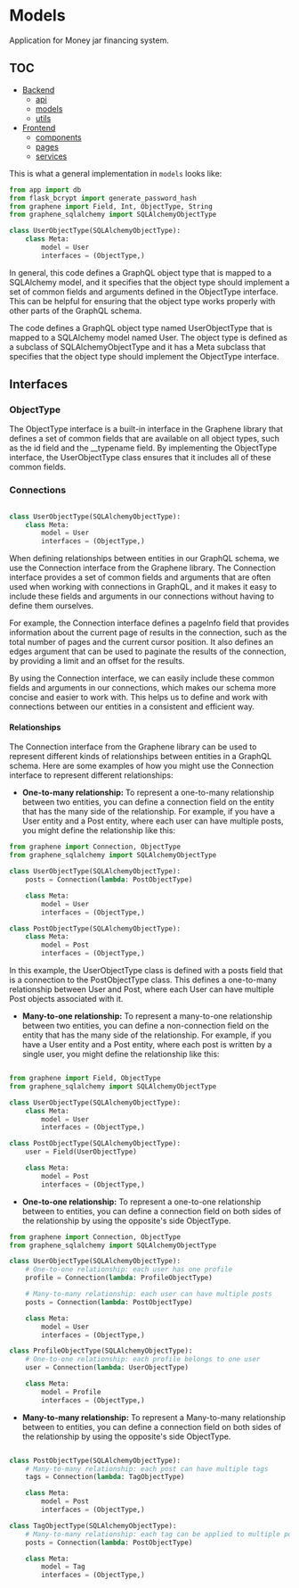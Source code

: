 # Models

Application for Money jar financing system.

## TOC

- [Backend](/backend/README.md)
    - [api](/backend/api/README.md)
    - [models](/backend/models/README.md)
    - [utils](/backend/utils/README.md) 
- [Frontend](/frontend/README.md)
    - [components](/frontend/src/components/README.md)
    - [pages](/frontend/src/pages/README.md)
    - [services](/frontend/src/services/README.md)


This is what a general implementation in `models` looks like:

```python
from app import db
from flask_bcrypt import generate_password_hash
from graphene import Field, Int, ObjectType, String
from graphene_sqlalchemy import SQLAlchemyObjectType

class UserObjectType(SQLAlchemyObjectType):
    class Meta:
        model = User
        interfaces = (ObjectType,)

```

In general, this code defines a GraphQL object type that is mapped to a SQLAlchemy model, and it specifies that the object type should implement a set of common fields and arguments defined in the ObjectType interface. This can be helpful for ensuring that the object type works properly with other parts of the GraphQL schema.

The code defines a GraphQL object type named UserObjectType that is mapped to a SQLAlchemy model named User. The object type is defined as a subclass of SQLAlchemyObjectType and it has a Meta subclass that specifies that the object type should implement the ObjectType interface.

## Interfaces

### ObjectType

The ObjectType interface is a built-in interface in the Graphene library that defines a set of common fields that are available on all object types, such as the id field and the __typename field. By implementing the ObjectType interface, the UserObjectType class ensures that it includes all of these common fields.

### Connections

```python

class UserObjectType(SQLAlchemyObjectType):
    class Meta:
        model = User
        interfaces = (ObjectType,)

```

When defining relationships between entities in our GraphQL schema, we use the Connection interface from the Graphene library. The Connection interface provides a set of common fields and arguments that are often used when working with connections in GraphQL, and it makes it easy to include these fields and arguments in our connections without having to define them ourselves.

For example, the Connection interface defines a pageInfo field that provides information about the current page of results in the connection, such as the total number of pages and the current cursor position. It also defines an edges argument that can be used to paginate the results of the connection, by providing a limit and an offset for the results.

By using the Connection interface, we can easily include these common fields and arguments in our connections, which makes our schema more concise and easier to work with. This helps us to define and work with connections between our entities in a consistent and efficient way.

#### Relationships

The Connection interface from the Graphene library can be used to represent different kinds of relationships between entities in a GraphQL schema. Here are some examples of how you might use the Connection interface to represent different relationships:

- **One-to-many relationship:** To represent a one-to-many relationship between two entities, you can define a connection field on the entity that has the many side of the relationship. For example, if you have a User entity and a Post entity, where each user can have multiple posts, you might define the relationship like this:


```python
from graphene import Connection, ObjectType
from graphene_sqlalchemy import SQLAlchemyObjectType

class UserObjectType(SQLAlchemyObjectType):
    posts = Connection(lambda: PostObjectType)

    class Meta:
        model = User
        interfaces = (ObjectType,)

class PostObjectType(SQLAlchemyObjectType):
    class Meta:
        model = Post
        interfaces = (ObjectType,)
```

In this example, the UserObjectType class is defined with a posts field that is a connection to the PostObjectType class. This defines a one-to-many relationship between User and Post, where each User can have multiple Post objects associated with it.

- **Many-to-one relationship:** To represent a many-to-one relationship between two entities, you can define a non-connection field on the entity that has the many side of the relationship. For example, if you have a User entity and a Post entity, where each post is written by a single user, you might define the relationship like this:

```python

from graphene import Field, ObjectType
from graphene_sqlalchemy import SQLAlchemyObjectType

class UserObjectType(SQLAlchemyObjectType):
    class Meta:
        model = User
        interfaces = (ObjectType,)

class PostObjectType(SQLAlchemyObjectType):
    user = Field(UserObjectType)

    class Meta:
        model = Post
        interfaces = (ObjectType,)
```

- **One-to-one relationship:** To represent a one-to-one relationship between to entities, you can define a connection field on both sides of the relationship by using the opposite's side ObjectType.


```python
from graphene import Connection, ObjectType
from graphene_sqlalchemy import SQLAlchemyObjectType

class UserObjectType(SQLAlchemyObjectType):
    # One-to-one relationship: each user has one profile
    profile = Connection(lambda: ProfileObjectType)

    # Many-to-many relationship: each user can have multiple posts
    posts = Connection(lambda: PostObjectType)

    class Meta:
        model = User
        interfaces = (ObjectType,)

class ProfileObjectType(SQLAlchemyObjectType):
    # One-to-one relationship: each profile belongs to one user
    user = Connection(lambda: UserObjectType)

    class Meta:
        model = Profile
        interfaces = (ObjectType,)

```

- **Many-to-many relationship:** To represent a Many-to-many relationship between to entities, you can define a connection field on both sides of the relationship by using the opposite's side ObjectType.

```python

class PostObjectType(SQLAlchemyObjectType):
    # Many-to-many relationship: each post can have multiple tags
    tags = Connection(lambda: TagObjectType)

    class Meta:
        model = Post
        interfaces = (ObjectType,)

class TagObjectType(SQLAlchemyObjectType):
    # Many-to-many relationship: each tag can be applied to multiple posts
    posts = Connection(lambda: PostObjectType)

    class Meta:
        model = Tag
        interfaces = (ObjectType,)
```